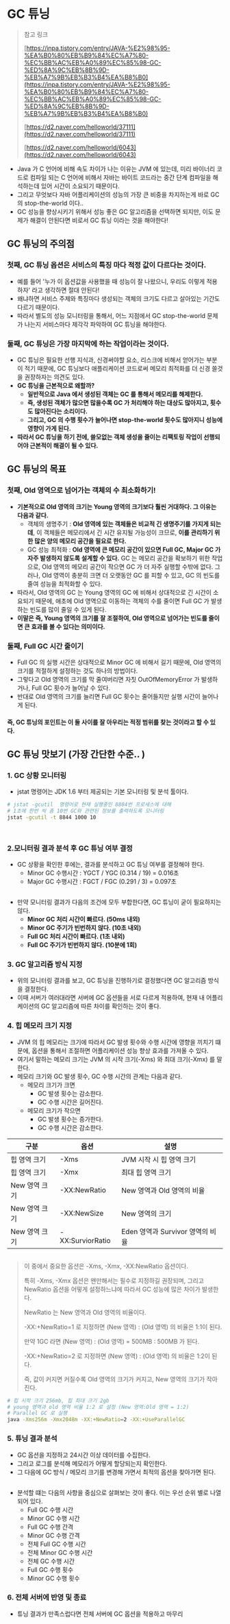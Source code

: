 # GC 튜닝

> 참고 링크&#x20;
>
> [https://inpa.tistory.com/entry/JAVA-%E2%98%95-%EA%B0%80%EB%B9%84%EC%A7%80-%EC%BB%AC%EB%A0%89%EC%85%98-GC-%ED%8A%9C%EB%8B%9D-%EB%A7%9B%EB%B3%B4%EA%B8%B0](https://inpa.tistory.com/entry/JAVA-%E2%98%95-%EA%B0%80%EB%B9%84%EC%A7%80-%EC%BB%AC%EB%A0%89%EC%85%98-GC-%ED%8A%9C%EB%8B%9D-%EB%A7%9B%EB%B3%B4%EA%B8%B0)
>
> [https://d2.naver.com/helloworld/37111](https://d2.naver.com/helloworld/37111)
>
> [https://d2.naver.com/helloworld/6043](https://d2.naver.com/helloworld/6043)

* Java 가 C 언어에 비해 속도 차이가 나는 이유는 JVM 에 있는데, 미리 바이너리 코드로 컴파일 되는 C 언어에 비해서 자바는 바이트 코드라는 중간 단계 컴파일을 해석하는데 있어 시간이 소요되기 때문이다.&#x20;
* 그리고 무엇보다 자바 어플리케이션의 성능의 가장 큰 비중을 차지하는게 바로 GC 의 stop-the-world 이다..&#x20;
* GC 성능을 향상시키기 위해서 성능 좋은 GC 알고리즘을 선택하면 되지만, 이도 문제가 해결이 안된다면 비로서 GC 튜닝 이라는 것을 해야한다!&#x20;

## GC 튜닝의 주의점

### 첫째, GC 튜닝 옵션은 서비스의 특징 마다 적정 값이 다르다는 것이다. &#x20;

* 예를 들어 '누가 이 옵션값을 사용했을 때 성능이 잘 나왔으니, 우리도 이렇게 적용하자' 라고 생각하면 절대 안된다!
* 왜냐하면 서비스 주제와 특징마다 생성되는 객체의 크기도 다르고 살아있는 기간도 다르기 때문이다.&#x20;
* 따라서 별도의 성능 모니터링을 통해서, 어느 지점에서 GC stop-the-world 문제가 나는지 서비스마다 제각각 파악하여 GC 튜닝을 해야한다.&#x20;

### 둘째, GC 튜닝은 가장 마지막에 하는 작업이라는 것이다.&#x20;

* GC 튜닝은 필요한 선행 지식과, 신경써야할 요소, 리스크에 비해서 얻어가는 부분이 적기 때문에, GC 튜닝보다 애플리케이션 코드로써 메모리 최적화를 더 신경 쓸것을 권장하자는 의견도 있다.&#x20;
* **GC 튜닝을 근본적으로 왜할까?**&#x20;
  * **일반적으로 Java 에서 생성된 객체는 GC 를 통해서 메모리를 해제한다.**&#x20;
  * **즉, 생성된 객체가 많으면 많을수록 GC 가 처리해야 하는 대상도 많아지고, 횟수도 많아진다는 소리이다.**&#x20;
  * **그리고, GC 의 수행 횟수가 늘어나면 stop-the-world 횟수도 많아지니 성능에 영향이 가게 된다.**&#x20;
* **따라서 GC 튜닝을 하기 전에, 쓸모없는 객체 생성을 줄이는 리팩토링 작업이 선행되어야 근본적이 해결이 될 수 있다.**&#x20;

## GC 튜닝의 목표&#x20;

### 첫째, Old 영역으로 넘어가는 객체의 수 최소화하기!&#x20;

* **기본적으로 Old 영역의 크기는 Young 영역의 크기보다 훨씬 거대하다. 그 이유는 다음과 같다.**&#x20;
  * 객체의 생명주기 : **Old 영역에 있는 객체들은 비교적 긴 생명주기를 가지게 되는데**, 이 객체들은 메모리에서 긴 시간 유지될 가능성이 크므로, **이를 관리하기 위한 많은 양의 메모리 공간을 필요로 한다.**&#x20;
  * GC 성능 최적화 : **Old 영역에 큰 메모리 공간이 있으면 Full GC, Major GC 가 자주 발생하지 않도록 설계할 수 있다.** GC 는 메모리 공간을 확보하기 위한 작업으로, Old 영역의 메모리 공간이 작으면 GC 가 더 자주 실행할 수밖에 없다. 그러나, Old 영역이 충분히 크면 더 오랫동안 GC 를 피할 수 있고, GC 의 빈도를 줄여 성능을 최적화할 수 있다.&#x20;
* 따라서, Old 영역의 GC 는 Young 영역의 GC 에 비해서 상대적으로 긴 시간이 소요되기 때문에, 애초에 Old 영역으로 이동하는 객체의 수를 줄이면 Full GC 가 발생하는 빈도를 많이 줄일 수 있게 된다.&#x20;
* **이말은 즉, Young 영역의 크기를 잘 조절하여, Old 영역으로 넘어가는 빈도를 줄이면 큰 효과를 볼 수 있다는 의미이다.**&#x20;

### 둘째, Full GC 시간 줄이기&#x20;

* Full GC 의 실행 시간은 상대적으로 Minor GC 에 비해서 길기 때문에, Old 영역의 크기를 적절하게 설정하는 것도 하나의 방법이다.&#x20;
* 그렇다고 Old 영역의 크기를 막 줄여버리면 자칫 OutOfMemoryError 가 발생하거나, Full GC 횟수가 늘어날 수 있다.&#x20;
* 반대로 Old 영역의 크기를 늘리면 Full GC 횟수는 줄어들지만 실행 시간이 늘어나게 된다.&#x20;

#### 즉, GC 튜닝의 포인트는 이 둘 사이를 잘 아우리는 적정 범위를 찾는 것이라고 할 수 있다.&#x20;

## GC 튜닝 맛보기 (가장 간단한 수준.. )&#x20;

### 1. GC 상황 모니터링&#x20;

* jstat 명령어는 JDK 1.6 부터 제공되는 기본 모니터링 및 분석 툴이다.&#x20;

```bash
# jstat -gcutil  명령어로 현재 실행중인 8884번 프로세스에 대해 
# 1초에 한번 씩 총 10번 GC와 관련된 정보를 출력하도록 모니터링
jstat -gcutil -t 8844 1000 10
```

<figure><img src="../../../../../../.gitbook/assets/스크린샷 2024-09-24 19.03.25.png" alt=""><figcaption></figcaption></figure>

<figure><img src="../../../../../../.gitbook/assets/스크린샷 2024-09-24 19.04.09.png" alt=""><figcaption></figcaption></figure>

### 2.모니터링 결과 분석 후 GC 튜닝 여부 결정&#x20;

* GC 상황을 확인한 후에는, 결과를 분석하고 GC 튜닝 여부를 결정해야 한다.&#x20;
  * Minor GC 수행시간 : YGCT / YGC (0.314 / 19) = 0.016초&#x20;
  * Major GC 수행시간 : FGCT / FGC (0.291 / 3) = 0.097초&#x20;

<figure><img src="../../../../../../.gitbook/assets/스크린샷 2024-09-24 19.10.46.png" alt=""><figcaption></figcaption></figure>

* 만약 모니터링 결과가 다음의 조건에 모두 부합한다면, GC 튜닝이 굳이 필요하지는 않다.&#x20;
  * **Minor GC 처리 시간이 빠르다. (50ms 내외)**&#x20;
  * **Minor GC 주기가 빈번하지 않다. (10초 내외)**&#x20;
  * **Full GC 처리 시간이 빠르다. (1초 내외)**&#x20;
  * **Full GC 주기가 빈번하지 않다. (10분에 1회)**&#x20;

### 3. GC 알고리즘 방식 지정&#x20;

* 위의 모니터링 결과를 보고, GC 튜닝을 진행하기로 결정했다면 GC 알고리즘 방식을 결정한다.&#x20;
* 이때 서버가 여러대라면 서버에  GC 옵션들을 서로 다르게 적용하여, 현재 내 어플리케이션의 GC 알고리즘에 따른 차이를 확인하는 것이 좋다.&#x20;

### 4. 힙 메모리 크기 지정&#x20;

* JVM 의 힙 메모리는 크기에 따라서 GC 발생 횟수와 수행 시간에 영향을 끼치기 떄문에, 옵션을 통해서 조절하면 어플리케이션 성능 향상 효과를 가져올 수 있다.&#x20;
* 여기서 말하는 메모리 크기는 JVM 의 시작 크기(-Xms) 와 최대 크기(-Xmx) 를 말한다.&#x20;
* 메모리 크기와 GC 발생 횟수, GC 수행 시간의 관계는 다음과 같다.&#x20;
  * 메모리 크기가 크면&#x20;
    * GC 발생 횟수는 감소한다.&#x20;
    * GC 수행 시간은 길어진다.&#x20;
  * 메모리 크기가 작으면
    * GC 발생 횟수는 증가한다.&#x20;
    * GC 수행 시간은 감소한다.&#x20;

| 구분        | 옵션               | 설명                       |
| --------- | ---------------- | ------------------------ |
| 힙 영역 크기   | -Xms             | JVM 시작 시 힙 영역 크기         |
| 힙 영역 크기   | -Xmx             | 최대 힙 영역 크기               |
| New 영역 크기 | -XX:NewRatio     | New 영역과 Old 영역의 비율       |
| New 영역 크기 | -XX:NewSize      | New 영역의 크기               |
| New 영역 크기 | -XX:SurviorRatio | Eden 영역과 Survivor 영역의 비율 |

<figure><img src="../../../../../../.gitbook/assets/image (1) (1).png" alt=""><figcaption></figcaption></figure>

> 이 중에서 중요한 옵션은 -Xms, -Xmx, -XX:NewRatio 옵션이다.&#x20;
>
> 특히 -Xms, -Xmx 옵션은 왠만해서는 필수로 지정하길 권장되며, 그리고 NewRatio 옵션을 어떻게 설정하느냐에 따라서 GC 성능에 많은 차이가 발생한다.&#x20;
>
> NewRatio 는 New 영역과 Old 영역의 비율이다.&#x20;
>
> \-XX:+NewRatio=1 로 지정하면 (New 영역) : (Old 영역) 의 비율은 1:1이 된다.&#x20;
>
> 만약 1GC 라면  (New 영역) : (Old 영역)  = 500MB : 500MB 가 된다.&#x20;
>
> \-XX:+NewRatio=2 로 지정하면 (New 영역) : (Old 영역) 의 비율은 1:2이 된다.&#x20;
>
> 즉, 값이 커지면 커질수록 Old 영역의 크기가 커지고, New 영역의 크기가 작아진다.&#x20;

```bash
# 힙 시작 크기 256mb, 힙 최대 크기 2gb
# young 영역과 old 영역 비율 1:2 로 설정 (New 영역:Old 영역 = 1:2)
# Parallel GC 로 실행
java -Xms256m -Xmx2048m -XX:+NewRatio=2 -XX:+UseParallelGC
```

### 5. 튜닝 결과 분석&#x20;

* GC 옵션을 지정하고 24시간 이상 데이터를 수집한다.&#x20;
* 그리고 로그를 분석해 메모리가 어떻게 할당되는지 확인한다.&#x20;
* 그 다음에 GC 방식 / 메모리 크기를 변경해 가면서 최적의 옵션을 찾아가면 된다.&#x20;

<figure><img src="../../../../../../.gitbook/assets/image (1) (1) (1).png" alt=""><figcaption></figcaption></figure>

* 분석할 떄는 다음의 사항을 중심으로 살펴보는 것이 좋다. 이는 우선 순위 별로 나열되어 있다.&#x20;
  * Full GC 수행 시간
  * Minor GC 수행 시간&#x20;
  * Full GC 수행 간격
  * Minor GC 수행 간격&#x20;
  * 전체 Full GC 수행 시간
  * 전체 Minor GC 수행 시간&#x20;
  * 전체 GC 수행 시간&#x20;
  * Full GC 수행 횟수&#x20;
  * Minor GC 수행 횟수&#x20;

### 6. 전체 서버에 반영 및 종료

* 튜닝 결과가 만족스럽다면 전체 서버에 GC 옵션을 적용하고 마무리&#x20;
